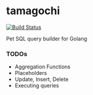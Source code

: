 # tamagochi
[![Build Status](https://travis-ci.com/Purusah/tamagochi.svg?branch=master)](https://travis-ci.com/Purusah/tamagochi)

Pet SQL query builder for Golang

### TODOs
* Aggregation Functions
* Placeholders
* Update, Insert, Delete
* Executing queries
